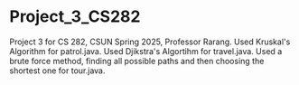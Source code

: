 # Project_3_CS282
Project 3 for CS 282, CSUN Spring 2025, Professor Rarang.
Used Kruskal's Algorithm for patrol.java.
Used Djikstra's Algortihm for travel.java.
Used a brute force method, finding all possible paths and then choosing the shortest one for tour.java.
